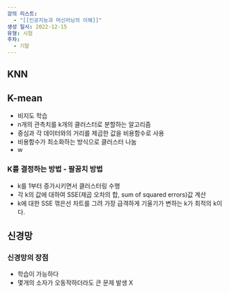 ```yaml
---
강의 리스트:
  - "[[인공지능과 머신러닝의 이해]]"
생성 일시: 2022-12-15
유형: 시험
주차:
  - 기말
---
```

## KNN

  

## K-mean

- 비지도 학습
- n개의 관측치를 k개의 클러스터로 분할하는 알고리즘
- 중심과 각 데이터와의 거리를 제곱한 값을 비용함수로 사용
- 비용함수가 최소화하는 방식으로 클러스터 나눔
- w

### K를 결정하는 방법 - 팔꿈치 방법

- k를 1부터 증가시키면서 클러스터링 수행
- 각 k의 값에 대하여 SSE(제곱 오차의 합, sum of squared errors)값 계산
- k에 대한 SSE 꺾은선 차트를 그려 가장 급격하게 기울기가 변하는 k가 최적의 k이다.

  

## 신경망

### 신경망의 장점

- 학습이 가능하다
- 몇개의 소자가 오동작하더라도 큰 문제 발생 X